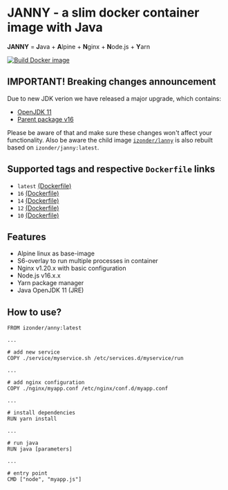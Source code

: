 # JANNY - a slim docker container image with Java

**JANNY** = **J**ava + **A**lpine + **N**ginx + **N**ode.js + **Y**arn

[![Build Docker image](https://github.com/izonder/janny/actions/workflows/docker-image.yml/badge.svg?branch=nodejs-16)](https://github.com/izonder/janny/actions/workflows/docker-image.yml)

## IMPORTANT! Breaking changes announcement

Due to new JDK verion we have released a major upgrade, which contains:
- [OpenJDK 11](https://openjdk.java.net/projects/jdk/11/)
- [Parent package v16](https://hub.docker.com/r/izonder/anny/)

Please be aware of that and make sure these changes won't affect your functionality. Also be aware the child image [`izonder/lanny`](https://hub.docker.com/r/izonder/lanny/) is also rebuilt based on `izonder/janny:latest`.

## Supported tags and respective `Dockerfile` links
- `latest` [(Dockerfile)](https://github.com/izonder/janny/blob/master/Dockerfile)
- `16` [(Dockerfile)](https://github.com/izonder/janny/blob/nodejs-16/Dockerfile)
- `14` [(Dockerfile)](https://github.com/izonder/janny/blob/nodejs-14/Dockerfile)
- `12` [(Dockerfile)](https://github.com/izonder/janny/blob/nodejs-12/Dockerfile)
- `10` [(Dockerfile)](https://github.com/izonder/janny/blob/nodejs-10/Dockerfile)

## Features

- Alpine linux as base-image
- S6-overlay to run multiple processes in container
- Nginx v1.20.x with basic configuration
- Node.js v16.x.x
- Yarn package manager
- Java OpenJDK 11 (JRE)

## How to use?

```
FROM izonder/anny:latest

...

# add new service
COPY ./service/myservice.sh /etc/services.d/myservice/run

...

# add nginx configuration
COPY ./nginx/myapp.conf /etc/nginx/conf.d/myapp.conf

...

# install dependencies
RUN yarn install

...

# run java
RUN java [parameters]

...

# entry point
CMD ["node", "myapp.js"]
```
